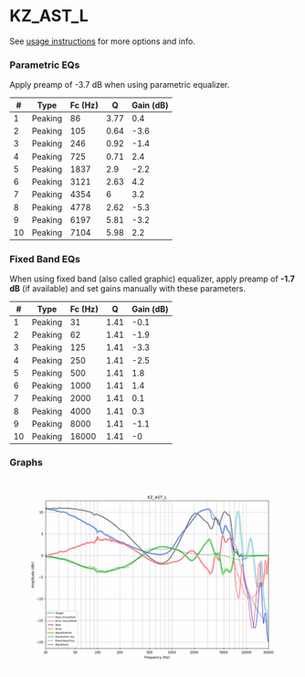 # KZ_AST_L
See [usage instructions](https://github.com/jaakkopasanen/AutoEq#usage) for more options and info.

### Parametric EQs
Apply preamp of -3.7 dB when using parametric equalizer.

|   # | Type    |   Fc (Hz) |    Q |   Gain (dB) |
|-----|---------|-----------|------|-------------|
|   1 | Peaking |        86 | 3.77 |         0.4 |
|   2 | Peaking |       105 | 0.64 |        -3.6 |
|   3 | Peaking |       246 | 0.92 |        -1.4 |
|   4 | Peaking |       725 | 0.71 |         2.4 |
|   5 | Peaking |      1837 | 2.9  |        -2.2 |
|   6 | Peaking |      3121 | 2.63 |         4.2 |
|   7 | Peaking |      4354 | 6    |         3.2 |
|   8 | Peaking |      4778 | 2.62 |        -5.3 |
|   9 | Peaking |      6197 | 5.81 |        -3.2 |
|  10 | Peaking |      7104 | 5.98 |         2.2 |

### Fixed Band EQs
When using fixed band (also called graphic) equalizer, apply preamp of **-1.7 dB** (if available) and set gains manually with these parameters.

|   # | Type    |   Fc (Hz) |    Q |   Gain (dB) |
|-----|---------|-----------|------|-------------|
|   1 | Peaking |        31 | 1.41 |        -0.1 |
|   2 | Peaking |        62 | 1.41 |        -1.9 |
|   3 | Peaking |       125 | 1.41 |        -3.3 |
|   4 | Peaking |       250 | 1.41 |        -2.5 |
|   5 | Peaking |       500 | 1.41 |         1.8 |
|   6 | Peaking |      1000 | 1.41 |         1.4 |
|   7 | Peaking |      2000 | 1.41 |         0.1 |
|   8 | Peaking |      4000 | 1.41 |         0.3 |
|   9 | Peaking |      8000 | 1.41 |        -1.1 |
|  10 | Peaking |     16000 | 1.41 |        -0   |

### Graphs
![](./KZ_AST_L.png)

